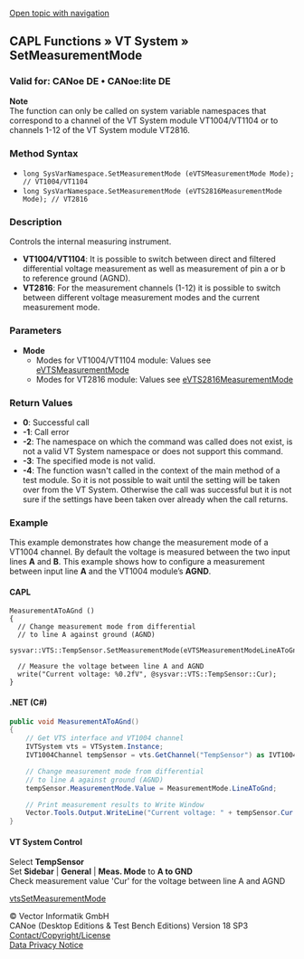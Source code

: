 [Open topic with navigation](../../../../../CANoeDEFamily.htm#Topics/CAPLFunctions/VTSystem/Functions/CAPLfunctionVTSSetMeasurementMode.md)

## CAPL Functions » VT System » SetMeasurementMode

### Valid for: CANoe DE • CANoe:lite DE

**Note**  
The function can only be called on system variable namespaces that correspond to a channel of the VT System module VT1004/VT1104 or to channels 1-12 of the VT System module VT2816.

### Method Syntax

- `long SysVarNamespace.SetMeasurementMode (eVTSMeasurementMode Mode); // VT1004/VT1104`
- `long SysVarNamespace.SetMeasurementMode (eVTS2816MeasurementMode Mode); // VT2816`

### Description

Controls the internal measuring instrument.

- **VT1004/VT1104**: It is possible to switch between direct and filtered differential voltage measurement as well as measurement of pin a or b to reference ground (AGND).
- **VT2816**: For the measurement channels (1-12) it is possible to switch between different voltage measurement modes and the current measurement mode.

### Parameters

- **Mode**
  - Modes for VT1004/VT1104 module: Values see [eVTSMeasurementMode](../CAPLfunctionsVTSystemEnumeration.md#eVTSMeasurementMode)
  - Modes for VT2816 module: Values see [eVTS2816MeasurementMode](../CAPLfunctionsVTSystemEnumeration.md#eVTS2816MeasurementMode)

### Return Values

- **0**: Successful call
- **-1**: Call error
- **-2**: The namespace on which the command was called does not exist, is not a valid VT System namespace or does not support this command.
- **-3**: The specified mode is not valid.
- **-4**: The function wasn't called in the context of the main method of a test module. So it is not possible to wait until the setting will be taken over from the VT System. Otherwise the call was successful but it is not sure if the settings have been taken over already when the call returns.

### Example

This example demonstrates how change the measurement mode of a VT1004 channel. By default the voltage is measured between the two input lines **A** and **B**. This example shows how to configure a measurement between input line **A** and the VT1004 module’s **AGND**.

#### CAPL

```capl
MeasurementAToAGnd ()
{
  // Change measurement mode from differential
  // to line A against ground (AGND)
  sysvar::VTS::TempSensor.SetMeasurementMode(eVTSMeasurementModeLineAToGnd);

  // Measure the voltage between line A and AGND
  write("Current voltage: %0.2fV", @sysvar::VTS::TempSensor::Cur);
}
```

#### .NET (C#)

```csharp
public void MeasurementAToAGnd()
{
    // Get VTS interface and VT1004 channel
    IVTSystem vts = VTSystem.Instance;
    IVT1004Channel tempSensor = vts.GetChannel("TempSensor") as IVT1004Channel;

    // Change measurement mode from differential
    // to line A against ground (AGND)
    tempSensor.MeasurementMode.Value = MeasurementMode.LineAToGnd;

    // Print measurement results to Write Window
    Vector.Tools.Output.WriteLine("Current voltage: " + tempSensor.Cur.Value + "V");
}
```

#### VT System Control

Select **TempSensor**  
Set **Sidebar** | **General** | **Meas. Mode** to **A to GND**  
Check measurement value 'Cur' for the voltage between line A and AGND

[vtsSetMeasurementMode](CAPLfunctionVTSvtsSetMeasurementMode.md)

© Vector Informatik GmbH  
CANoe (Desktop Editions & Test Bench Editions) Version 18 SP3  
[Contact/Copyright/License](../../../Shared/ContactCopyrightLicense.md)  
[Data Privacy Notice](https://www.vector.com/int/en/company/get-info/privacy-policy/)
